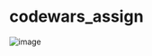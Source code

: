 # codewars_assign
![image](https://github.com/Avinashkumar2811/codewars_assign/assets/130353196/58f6c1de-3a95-49d8-a27c-ecb94fd576ff)
